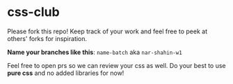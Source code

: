 # css-club

Please fork this repo! Keep track of your work and feel free to peek at others' forks for inspiration.

**Name your branches like this**: `name-batch` aka `nar-shahin-w1`

Feel free to open prs so we can review your css as well. Do your best to use **pure css** and no added libraries for now!
